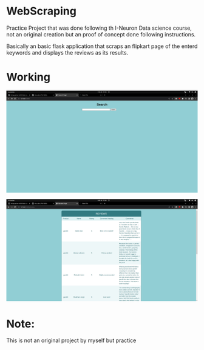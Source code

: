 # WebScraping

Practice Project that was done following th I-Neuron Data science course, not an original creation but an proof of concept done following instructions.

Basically an basic flask application that scraps an flipkart page of the enterd keywords and displays the reviews as its results.

# Working

![alt text](https://github.com/bmaneesh2000/WebScraping/blob/main/Intro.png?raw=true)

![alt text](https://github.com/bmaneesh2000/WebScraping/blob/main/revs.png?raw=true)


# Note:

This is not an original project by myself but practice
